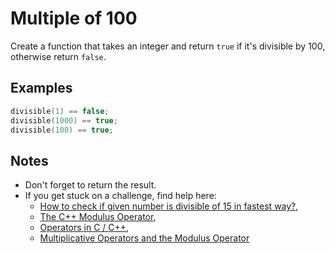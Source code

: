 # Multiple of 100

Create a function that takes an integer and return `true` if it's divisible by 100, otherwise return `false`.

## Examples

```C++
divisible(1) == false;
divisible(1000) == true;
divisible(100) == true;
```

## Notes

* Don't forget to return the result.
* If you get stuck on a challenge, find help here:
	* [How to check if given number is divisible of 15 in fastest way?](https://stackoverflow.com/questions/18706587/how-to-check-if-given-number-is-divisible-of-15-in-fastest-way),
	* [The C++ Modulus Operator](https://www.cprogramming.com/tutorial/modulus.html),
	* [Operators in C / C++](https://www.geeksforgeeks.org/operators-c-c/),
	* [Multiplicative Operators and the Modulus Operator](https://docs.microsoft.com/en-us/cpp/cpp/multiplicative-operators-and-the-modulus-operator?view=msvc-160&viewFallbackFrom=vs-2019)
